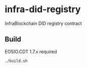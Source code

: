 # infra-did-registry
InfraBlockchain DID registry contract

## Build
EOSIO.CDT 1.7.x required
```shell script
./build.sh
```

